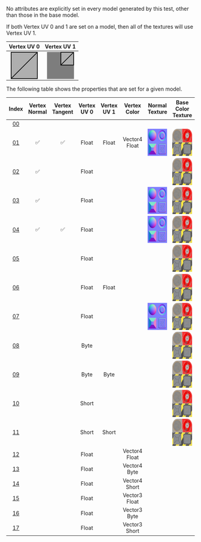 No attributes are explicitly set in every model generated by this test, other than those in the base model.  

If both Vertex UV 0 and 1 are set on a model, then all of the textures will use Vertex UV 1.

Vertex UV 0 | Vertex UV 1
:---: | :---:
<img src="./UVspaceIcon-0.png" height="72" width="72" align="middle"> | <img src="./UVspaceIcon-1.png" height="72" width="72" align="middle">

The following table shows the properties that are set for a given model.  


Index | Vertex Normal | Vertex Tangent | Vertex UV 0 | Vertex UV 1 | Vertex Color | Normal Texture | Base Color Texture
:---: | :---: | :---: | :---: | :---: | :---: | :---: | :---:
[00](./Primitive_Attribute_0.gltf) |   |   |   |   |   |   |  
[01](./Primitive_Attribute_1.gltf) | :white_check_mark: | :white_check_mark: | Float | Float | Vector4 Float | <img src="./panel_normal.png" height="72" width="72" align="middle"> | <img src="./panel_baseColor.png" height="72" width="72" align="middle">
[02](./Primitive_Attribute_2.gltf) | :white_check_mark: |   | Float |   |   |   | <img src="./panel_baseColor.png" height="72" width="72" align="middle">
[03](./Primitive_Attribute_3.gltf) | :white_check_mark: |   | Float |   |   | <img src="./panel_normal.png" height="72" width="72" align="middle"> | <img src="./panel_baseColor.png" height="72" width="72" align="middle">
[04](./Primitive_Attribute_4.gltf) | :white_check_mark: | :white_check_mark: | Float |   |   | <img src="./panel_normal.png" height="72" width="72" align="middle"> | <img src="./panel_baseColor.png" height="72" width="72" align="middle">
[05](./Primitive_Attribute_5.gltf) |   |   | Float |   |   |   | <img src="./panel_baseColor.png" height="72" width="72" align="middle">
[06](./Primitive_Attribute_6.gltf) |   |   | Float | Float |   |   | <img src="./panel_baseColor.png" height="72" width="72" align="middle">
[07](./Primitive_Attribute_7.gltf) |   |   | Float |   |   | <img src="./panel_normal.png" height="72" width="72" align="middle"> | <img src="./panel_baseColor.png" height="72" width="72" align="middle">
[08](./Primitive_Attribute_8.gltf) |   |   | Byte |   |   |   | <img src="./panel_baseColor.png" height="72" width="72" align="middle">
[09](./Primitive_Attribute_9.gltf) |   |   | Byte | Byte |   |   | <img src="./panel_baseColor.png" height="72" width="72" align="middle">
[10](./Primitive_Attribute_10.gltf) |   |   | Short |   |   |   | <img src="./panel_baseColor.png" height="72" width="72" align="middle">
[11](./Primitive_Attribute_11.gltf) |   |   | Short | Short |   |   | <img src="./panel_baseColor.png" height="72" width="72" align="middle">
[12](./Primitive_Attribute_12.gltf) |   |   | Float |   | Vector4 Float |   |  
[13](./Primitive_Attribute_13.gltf) |   |   | Float |   | Vector4 Byte |   |  
[14](./Primitive_Attribute_14.gltf) |   |   | Float |   | Vector4 Short |   |  
[15](./Primitive_Attribute_15.gltf) |   |   | Float |   | Vector3 Float |   |  
[16](./Primitive_Attribute_16.gltf) |   |   | Float |   | Vector3 Byte |   |  
[17](./Primitive_Attribute_17.gltf) |   |   | Float |   | Vector3 Short |   |  
 
